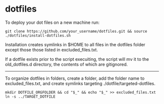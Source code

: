 # dotfiles

To deploy your dot files on a new machine run:

`git clone https://github.com/your_username/dotfiles.git && source ./dotfiles/install-dotfiles.sh`

Installation creates symlinks in $HOME to all files in the dotfiles folder except those those listed in excluded_files.txt. 

If a dotfile exists prior to the script execuiting, the script will mv it to the old_dotfiles.d directory, the contents of which are gitignored.

--------------

To organize dotfiles in folders, create a folder, add the folder name to excluded_files.txt, and create symlinks targeting ./dotfile/targeted-dotfiles.

```
mkdir DOTFILE_ORGFOLDER && cd "$_" && echo "$_" >> excluded_files.txt
ln -s ../TARGET_DOTFILE
```

